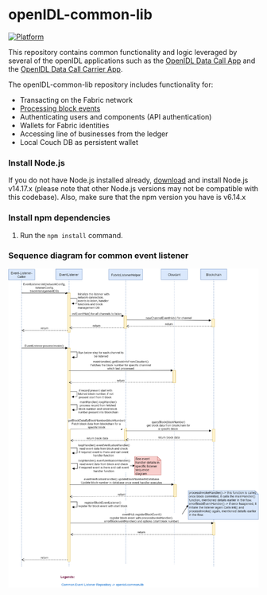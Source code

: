# openIDL-common-lib

[![Platform](https://img.shields.io/badge/Node.js-339933?style=for-the-badge&logo=nodedotjs&logoColor=white)](https://nodejs.org)

This repository contains common functionality and logic leveraged by several of the openIDL applications such as the [OpenIDL Data Call App](https://git.ng.bluemix.net/openIDL/openidl-data-call-app) and the [OpenIDL Data Call Carrier App](https://git.ng.bluemix.net/openIDL/openidl-data-call-carrier-app).

The openIDL-common-lib repository includes functionality for:
* Transacting on the Fabric network
* [Processing block events](https://git.ng.bluemix.net/openIDL/openidl-common-lib/blob/develop/EventHandler.md)
* Authenticating users and components (API authentication)
* Wallets for Fabric identities
* Accessing line of businesses from the ledger
* Local Couch DB as persistent wallet

### Install Node.js
If you do not have Node.js installed already, [download](https://nodejs.org/en/download/releases/) and install Node.js v14.17.x (please note that other Node.js versions may not be compatible with this codebase). Also, make sure that the npm version you have is v6.14.x

### Install npm dependencies
1. Run the `npm install` command.

### Sequence diagram for common event listener

![](./docs/SD-Common-Event-Listener.png)